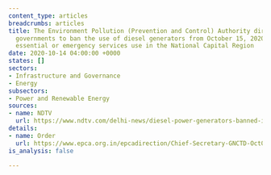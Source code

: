 ```yaml
---
content_type: articles
breadcrumbs: articles
title: The Environment Pollution (Prevention and Control) Authority directs state
  governments to ban the use of diesel generators from October 15, 2020, barring for
  essential or emergency services use in the National Capital Region
date: 2020-10-14 04:00:00 +0000
states: []
sectors:
- Infrastructure and Governance
- Energy
subsectors:
- Power and Renewable Energy
sources:
- name: NDTV
  url: https://www.ndtv.com/delhi-news/diesel-power-generators-banned-in-delhi-from-october-15-to-curb-pollution-2307280
details:
- name: Order
  url: https://www.epca.org.in/epcadirection/Chief-Secretary-GNCTD-Oct08-2020.pdf
is_analysis: false

---
```

